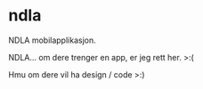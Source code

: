 # ndla

NDLA mobilapplikasjon.

NDLA... om dere trenger en app, er jeg rett her. >:(

Hmu om dere vil ha design / code >:)
